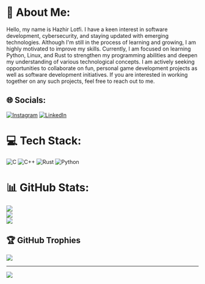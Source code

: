 # 💫 About Me:
Hello, my name is Hazhir Lotfi. I have a keen interest in software development, cybersecurity, and staying updated with emerging technologies. Although I'm still in the process of learning and growing, I am highly motivated to improve my skills. Currently, I am focused on learning Python, Linux, and Rust to strengthen my programming abilities and deepen my understanding of various technological concepts. I am actively seeking opportunities to collaborate on fun, personal game development projects as well as software development initiatives. If you are interested in working together on any such projects, feel free to reach out to me.


## 🌐 Socials:
[![Instagram](https://img.shields.io/badge/Instagram-%23E4405F.svg?logo=Instagram&logoColor=white)](https://instagram.com/Ihazhi) [![LinkedIn](https://img.shields.io/badge/LinkedIn-%230077B5.svg?logo=linkedin&logoColor=white)](https://linkedin.com/in/Hazhirlotfi) 

# 💻 Tech Stack:
![C](https://img.shields.io/badge/c-%2300599C.svg?style=flat&logo=c&logoColor=white) ![C++](https://img.shields.io/badge/c++-%2300599C.svg?style=flat&logo=c%2B%2B&logoColor=white) ![Rust](https://img.shields.io/badge/rust-%23000000.svg?style=flat&logo=rust&logoColor=white) ![Python](https://img.shields.io/badge/python-3670A0?style=flat&logo=python&logoColor=ffdd54)
# 📊 GitHub Stats:
![](https://github-readme-stats.vercel.app/api?username=Hazhirlotfi&theme=blue_navy&hide_border=true&include_all_commits=true&count_private=false)<br/>
![](https://github-readme-streak-stats.herokuapp.com/?user=Hazhirlotfi&theme=blue_navy&hide_border=true)<br/>
![](https://github-readme-stats.vercel.app/api/top-langs/?username=Hazhirlotfi&theme=blue_navy&hide_border=true&include_all_commits=true&count_private=false&layout=compact)

## 🏆 GitHub Trophies
![](https://github-profile-trophy.vercel.app/?username=Hazhirlotfi&theme=blue_navy&no-frame=false&no-bg=true&margin-w=4)

---
[![](https://visitcount.itsvg.in/api?id=Hazhirlotfi&icon=6&color=1)](https://visitcount.itsvg.in)

<!-- Proudly created with GPRM ( https://gprm.itsvg.in ) -->